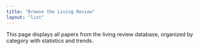 ```yaml
---
title: "Browse the Living Review"
layout: "list"
---
```


This page displays all papers from the living review database, organized by category with statistics and trends.